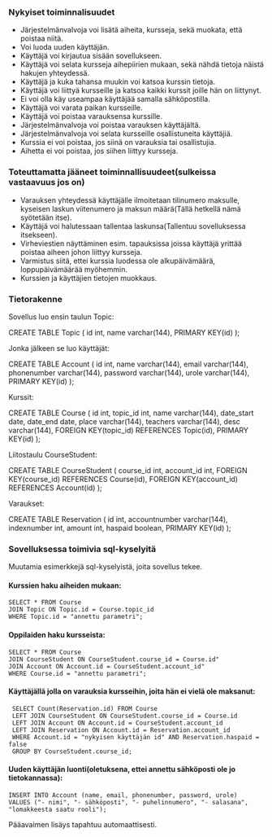 ### Nykyiset toiminnalisuudet

* Järjestelmänvalvoja voi lisätä aiheita, kursseja, sekä muokata, että poistaa niitä.
* Voi luoda uuden käyttäjän.
* Käyttäjä voi kirjautua sisään sovellukseen.
* Käyttäjä voi selata kursseja aihepiirien mukaan, sekä nähdä tietoja näistä hakujen yhteydessä.
* Käyttäjä ja kuka tahansa muukin voi katsoa kurssin tietoja.
* Käyttäjä voi liittyä kursseille ja katsoa kaikki kurssit joille hän on liittynyt.
* Ei voi olla käy useampaa käyttäjää samalla sähköpostilla.
* Käyttäjä voi varata paikan kursseille.
* Käyttäjä voi poistaa varauksensa kurssille.
* Järjestelmänvalvoja voi poistaa varauksen käyttäjältä.
* Järjestelmänvalvoja voi selata kursseille osallistuneita käyttäjiä.
* Kurssia ei voi poistaa, jos siinä on varauksia tai osallistujia.
* Aihetta ei voi poistaa, jos siihen liittyy kursseja.

### Toteuttamatta jääneet toiminnallisuudeet(sulkeissa vastaavuus jos on)

* Varauksen yhteydessä käyttäjälle ilmoitetaan tilinumero maksulle, kyseisen laskun viitenumero ja maksun määrä(Tällä hetkellä nämä syötetään itse).
* Käyttäjä voi halutessaan tallentaa laskunsa(Tallentuu sovelluksessa itsekseen).
* Virheviestien näyttäminen esim. tapauksissa joissa käyttäjä yrittää poistaa aiheen johon liittyy kursseja.
* Varmistus siitä, ettei kurssia luodessa ole alkupäivämäärä, loppupäivämäärää myöhemmin.
* Kurssien ja käyttäjien tietojen muokkaus.


### Tietorakenne

Sovellus luo ensin taulun Topic:

CREATE TABLE Topic (
    id int,
    name varchar(144),
    PRIMARY KEY(id)
);
 

Jonka jälkeen se luo käyttäjät:

CREATE TABLE Account (
    id int,
    name varchar(144),
    email varchar(144),
    phonenumber varchar(144),
    password varchar(144),
    urole varchar(144),
    PRIMARY KEY(id)
 );
 
 
 Kurssit:
 
 CREATE TABLE Course (
    id int,
    topic_id int,
    name varchar(144),
    date_start date,
    date_end date,
    place varchar(144),
    teachers varchar(144),
    desc varchar(144),
    FOREIGN KEY(topic_id) REFERENCES Topic(id),
    PRIMARY KEY(id)
  );
  
  
  Liitostaulu CourseStudent:
  
  CREATE TABLE CourseStudent (
      course_id int,
      account_id int,
      FOREIGN KEY(course_id) REFERENCES Course(id),
      FOREIGN KEY(account_id) REFERENCES Account(id)
  );
  
  
  Varaukset:
  
  CREATE TABLE Reservation (
      id int,
      accountnumber varchar(144),
      indexnumber int,
      amount int,
      haspaid boolean,
      PRIMARY KEY(id)
  );
  
  
  ### Sovelluksessa toimivia sql-kyselyitä
  
  Muutamia esimerkkejä sql-kyselyistä, joita sovellus tekee.
  
  #### Kurssien haku aiheiden mukaan:
  
    SELECT * FROM Course
    JOIN Topic ON Topic.id = Course.topic_id
    WHERE Topic.id = "annettu parametri";
   
   
  #### Oppilaiden haku kursseista:
   
    SELECT * FROM Course
    JOIN CourseStudent ON CourseStudent.course_id = Course.id"
    JOIN Account ON Account.id = CourseStudent.account_id"
    WHERE Course.id = "annettu parametri";
   
   
  #### Käyttäjällä jolla on varauksia kursseihin, joita hän ei vielä ole maksanut:
   
     SELECT Count(Reservation.id) FROM Course
     LEFT JOIN CourseStudent ON CourseStudent.course_id = Course.id
     LEFT JOIN Account ON Account.id = CourseStudent.account_id
     LEFT JOIN Reservation ON Account.id = Reservation.account_id
     WHERE Account.id = "nykyisen käyttäjän id" AND Reservation.haspaid = false
     GROUP BY CourseStudent.course_id;
    
    
  #### Uuden käyttäjän luonti(oletuksena, ettei annettu sähköposti ole jo tietokannassa):
    
    INSERT INTO Account (name, email, phonenumber, password, urole)
    VALUES ("- nimi", "- sähköposti", "- puhelinnumero", "- salasana", "lomakkeesta saatu rooli");
     
  Pääavaimen lisäys tapahtuu automaattisesti.
